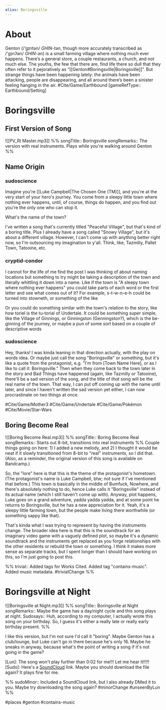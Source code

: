 ```yaml
---
alias: Boringsville
---
```

# About
Genton (/‘gɪntən/ *GHIN-tən*, though more accurately transcribed as /'gɪnʔən/ *GHIN-ən*) is a small farming village where nothing much ever happens. There’s a general store, a couple restaurants, a church, and not much else. The youths, the few that there are, find life there so dull that they often refer to it pejoratively as “[[Genton#Boringsville|Boringsville]]”. But strange things have been happening lately: the animals have been attacking, people are disappearing, and all around there’s been a sinister feeling hanging in the air. #Cite/Game/Earthbound [gameRefType:: Earthbound/Setting]

# Boringsville
## First Version of Song
![[PV_RI Master.mp3]]
%%
songTitle:: Boringsville
songRemarks:: The version with real instruments. Plays while you're walking around Genton
%%
## Name Origin
### sudoscience
Imagine you're [[Luke Campbell|The Chosen One (TM)]], and you're at the very start of your hero's journey. You come from a sleepy little town where nothing ever happens, until, of course, things do happen, and you find out you're the only one who can stop it.

What's the name of the town?

I've written a song that's currently titled "Peaceful Village", but that's kind of a boring title. Plus I already have a song called "Snowy Village", but it's about a different village. However, I can't come up with anything better right now, so I'm outsourcing my imagination to y'all. Think, like, Tazmilly, Pallet Town, Tatooine, etc.

### cryptid-condor
I cannot for the life of me find the post I was thinking of about naming locations but something to try might be taking a description of the town and literally whittling it down into a name. Like if the town is "A sleepy town where nothing ever happens" you could take parts of each word or the first letter and see what comes out of it? For example, s-t-w-n-e-h could be turned into stowneth, or something of the like

Or you could do something similar with the town's relation to the story, like how toriel is the tu-torial of Undertale. It could be something super simple, like the Village of Ginnings, or Ginningston (Genningston?), which is the be-ginning of the journey, or maybe a pun of some sort based on a couple of descriptive words

### sudoscience
Hey, thanks! I was kinda leaning in that direction actually, with the play on words idea. Or maybe just call the song "Boringsville" or something, but it's like a quote from the protagonist, e.g. "I'm from \[Town Name Here], or as I like to call it: Boringsville." Then when they come back to the town later in the story and Bad Things have happened (again, like Tazmilly or Tatooine), there'll be a sad version of the song, and the title of _that_ song will be the real name of the town. That way, I can put off coming up with the name until later, and since I haven't written the sad version yet either, I can now procrastinate on two things at once.

#Cite/Game/Mother3 #Cite/Game/Undertale #Cite/Game/Pokémon #Cite/Movie/Star-Wars

## Boring Become Real
![[Boring Become Real.mp3]]
%%
songTitle:: Boring Become Real
songRemarks:: Starts out 8-bit, transitions into real instruments
%%
Couple things going on here: 1) I added a new melody, and 2) I thought it would be neat if it slowly transitioned from 8-bit to "real" instruments, so I did that. (Also, as a reminder, the original version of this song is available on Bandcamp.)

So, the "lore" here is that this is the theme of the protagonist's hometown. (The protagonist's name is Luke Campbell, btw; not sure if I've mentioned that before.) This town is basically in the middle of Bumfuck, Nowhere, and there's absolutely nothing to do, hence Luke calls it "Boringsville" instead of its actual name (which I still haven't come up with). Anyway, plot happens, Luke goes on a grand adventure, yadda yadda yadda, and at some point he returns to Boringsville, but he has a new appreciation for it. Yeah, it's a sleepy little farming town, but the people make living there worthwhile (or something sappy like that).

That's kinda what I was trying to represent by having the instruments change. The broader idea here is that this is the soundtrack for an imaginary video game with a vaguely defined plot, so maybe it's a dynamic soundtrack and the instruments get replaced as you forge relationships with the other residents or rebuild the town or something. I think it makes more sense as separate tracks, but I spent longer than I should have working on this, so I'm just going to post this.

%%
trivial:: Added tags for Works Cited. Added tag "contains-music". Added music metadata.
#trivialChange 
%%

# Boringsville at Night
![[Boringsville at Night.mp3]]
%%
songTitle:: Boringsville at Night
songRemarks:: Maybe the game has a day/night cycle and this song plays at night.
Sudosays:: Huh, according to my computer, I actually wrote this song on your birthday. So, I guess it's either a really late or really early birthday present.
%%

I like this version, but I'm not sure I'd call it "boring". Maybe Genton has a club/lounge, but Luke can't go in there because he's only 16. Maybe he sneaks in anyway, because what's the point of writing a song if it's not going in the game?

[Lun]: The song won't play further than 0:02 for me!!! Let me hear it!!!!!
[Sudo]: Here's a [SoundCloud](https://soundcloud.com/tagohd/boringsville-at-night/s-LbVe8duHr3Y?si=f4442dc81e304133a104ef06eaea22bd&utm_source=clipboard&utm_medium=text&utm_campaign=social_sharing) link. Maybe you should download the file again? It plays fine for me.

%%
sudoMinor:: Included a SoundCloud link, but I also already DMed it to you. Maybe try downloading the song again?
#minorChange #unseenByLun 
%%

#places #genton #contains-music 